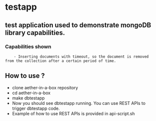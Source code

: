 <!--
Copyright 2021-present Open Networking Foundation
SPDX-License-Identifier: Apache-2.0
-->

# testapp

## test application used to demonstrate mongoDB library capabilities. 

### Capabilities shown
        - Inserting documents with timeout, so the document is removed from the collection after a certain period of time. 

## How to use ?

- clone aether-in-a-box repository
- cd aether-in-a-box
- make dbtestapp
- Now you should see dbtestapp running. You can use REST APIs to trigger dbtestapp code.
- Example of how to use REST APIs is provided in api-script.sh
